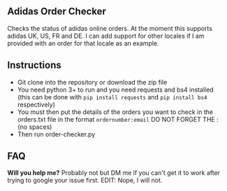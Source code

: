 ## Adidas Order Checker
Checks the status of adidas online orders. At the moment this supports adidas UK, US, FR and DE. I can add support for other locales if I am provided with an order for that locale as an example.

## Instructions
- Git clone into the repository or download the zip file
- You need python 3+ to run and you need requests and bs4 installed (this can be done with `pip install requests` and `pip install bs4` respectively)
- You must then put the details of the orders you want to check in the orders.txt file in the format `ordernumber:email` DO NOT FORGET THE : (no spaces)
- Then run order-checker.py

## FAQ
**Will you help me?** Probably not but DM me if you can't get it to work after trying to google your issue first. EDIT: Nope, I will not.
